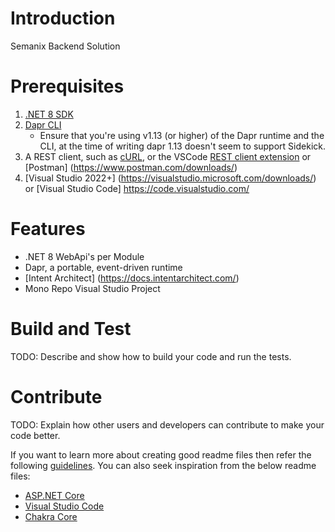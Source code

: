 # Introduction 
Semanix Backend Solution

# Prerequisites

1. [.NET 8 SDK](https://dotnet.microsoft.com/download/dotnet/8.0)
2. [Dapr CLI](https://docs.dapr.io/getting-started/install-dapr-cli/)
   - Ensure that you're using v1.13 (or higher) of the Dapr runtime and the CLI, at the time of writing dapr 1.13 doesn't seem to support Sidekick.
3. A REST client, such as [cURL](https://curl.se/), or the VSCode [REST client extension](https://marketplace.visualstudio.com/items?itemName=humao.rest-client) or [Postman] (https://www.postman.com/downloads/)
4. [Visual Studio 2022+] (https://visualstudio.microsoft.com/downloads/) or [Visual Studio Code] https://code.visualstudio.com/

# Features

- .NET 8 WebApi's per Module
- Dapr, a portable, event-driven runtime
- [Intent Architect] (https://docs.intentarchitect.com/)
- Mono Repo Visual Studio Project

# Build and Test
TODO: Describe and show how to build your code and run the tests. 

# Contribute
TODO: Explain how other users and developers can contribute to make your code better. 

If you want to learn more about creating good readme files then refer the following [guidelines](https://docs.microsoft.com/en-us/azure/devops/repos/git/create-a-readme?view=azure-devops). You can also seek inspiration from the below readme files:
- [ASP.NET Core](https://github.com/aspnet/Home)
- [Visual Studio Code](https://github.com/Microsoft/vscode)
- [Chakra Core](https://github.com/Microsoft/ChakraCore)
